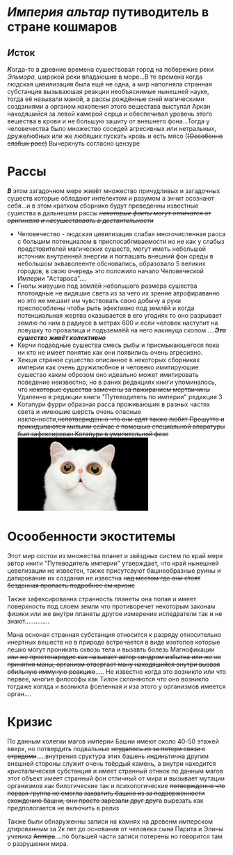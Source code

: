 #  *Империя альтар* путиводитель в стране кошмаров

## *И*сток

***К***огда-то в древние времена сушествовал город на побережие реки *Эльмора*, широкой реки впадаюшие в море...В те времена когда людская цивилизация была ещё не одна, а мир наполняла странная субстанция вызываюшая реакции необъяснимые нынешней науке, тогда её называли маной, а рассы рождённые сней магическими созданиями а органом накопения этого вешестава выступал Аркан находяшийся за левой камерой серца и обеспечивал уровень этого вешества в крови и не большую зашиту от внешнего фона...Тогда у человечества было множество соседей агресивных или нетральных, дружелюбных или же любяших пускать кровь и есть мясо (~~(Оссобенно слабых расс)~~ Вычеркнуть согласно цензуре

# Рассы
***В*** этом загадочном мере живёт множество причудливых и загадочных сушеств которые обладают интелектом и разумом а знчит осознают себя...и в этом кратком сборнике будут преведенны известные сушества в дальнешем рассы ~~~~*некоторые факты могут отличатся от оригинала и несушествовать в дествительности*~~~~
*  Человечество - людская цивилизация слабая многочисленная расса с большим потенциалом в приспосабливаемости но не как у слабыз предстовителей магических сушеств, могут иметь небольшой источник внутренней энергии и поглашать внешний фон среды в небольшом экваволеенте обсновались, образовало 5 великих городов, в свою очередь это положило начало Человеческой Империи "Астароса"....
* Гнолы живушие под землёй небольшого размера сушества плотоядные не видяшие света из за чего их зрение атрофираванно но это не мешаит им чувствовать свою добычу а руки преспособлены чтобы рыть эфективно под землёй и когда потенциальная жертва оказывается в его угодиях то оно разрывает землю по ним в радиусе в метрах 600 и если человек наступит на ловушку то провалица и подъземлёй на него накинуца скопом.....***Это сушество живёт колективно***
* Керчи подводные сушества смесь рыбы и присмыкаюшегося пока ни кто не имеет понятие как они появились очень агресивно.
* Хекши страное сушество описанное в некоторых сборниках империи как очень дружилюбное и человеко имитируюшие сушество каким оброзом оно идеально может имитировать поведение неизвестно, но в раних редакциях книги упоминалось, что ~~некоторые сушества замечены за пажиранием мертвичины~~ Удаленно в редакции книги "Путеводитель по империи" редакция 3
* Котапури фурри образная расса проживаюшия в разных частях света и имеюшие шерсть очень опасные наклонности,~~непотвержденно что они едят также любят Прошутто и прикидываются милыми сейчас с помошью специальной апаратуры был зафексирован Котапури в умилительной фазе~~ ![](/images/Kotapus.jpeg)

# Осообенности экоститемы
Этот мир состои из множества планет и звёздных систем по край мере автор книги "Путеводитель империи" утверждает, что край нынешней цевелизации не известен, также присутсвуют башнеобразные руины и датирование их создания не известна ~~над местом где они стоят бездонная пропасть подробнее см.кризис~~

Также зафексированна странность планеты она полая и имеет поверхность под слоем земли что противоречет некоторым законам физики или же внутри планеты другое измерение иследватели так и не знают..............

Мана осноная странная субстанция относится к разряду относительно инертных вешеств но в природе встречается в виде изотопов которые лешко могут проникать сквозь тела и вызавть болезь Магнофикации ~~или же простонародие как называет автор синдром избытка или же не принятия маны, организм отвергает ману находяшийся внутри вызвая обильную иммуную реакцию~~.....
Не известно когда это возникло или что первее, многие философы как Тилон склоняются что оно возникло тогдаже коглда и возникла фселенная и иза этого у организмов имеется орган....

# Кризис
По данным колегии магов империи Башни имеют около 40-50 этажей вверх, но потвердить подвальные ~~неудалось из за потери связи с отрядоми~~.....внутрения сруктура этих башень индиньтична другим внешней стороны служит очень твёрдый камень, а внутри находится кристалическая субстанция и имеет странный отннок по данным магов этот объект имеет странный фон отличный от мира и вызывает мутации организмов как билогические так и психологические ~~потвержденно что первая группа не смогла захватить башню из за подверженности схождению башни, они просто зарезали друг друга~~ вырезать как предпологается не включить в релиз

Также были обнаруженны записи на камнях на древенм имперском дтированным за 2к лет до основания от человека сына Парита и Элины ученика ~~Aлmiрa~~....по большей части записи потерены но говорится там о разрушении мира.